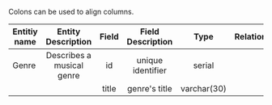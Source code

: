 Colons can be used to align columns.

| Entitiy name  | Entity Description | Field | Field Description | Type | Relation |
| ------------- |:------------------:|:-----:|:-----------------:|:----:|:--------:|
|Genre|Describes a musical genre|id|unique identifier|serial||
|||title|genre's title|varchar(30)||
